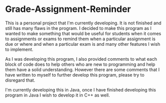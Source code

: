 # Grade-Assignment-Reminder

This is a personal project that I'm currently developing. It is not finished and still has many flaws in the program. I decided to make this program as I wanted to make something that would be useful for students when it comes to assignments or exams to remind them when a particular assignment is due or where and when a particular exam is and many other features I wish to implement. 

As I was developing this program, I also provided comments to what each block of code does to help others who are new to programming and help them have a solid understanding. However there are some comments that I have written to myself to further develop this program, please try to disregard that.

I'm currently developing this in Java, once I have finished developing this program in Java I wish to develop it in C++ as well. 
